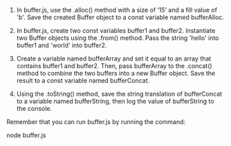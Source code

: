 1. In buffer.js, use the .alloc() method with a size of ‘15’ and a fill value of 'b'. Save the created Buffer object to a const variable named bufferAlloc.

2. In buffer.js, create two const variables buffer1 and buffer2. Instantiate two Buffer objects using the .from() method. Pass the string 'hello' into buffer1 and 'world' into buffer2.

3. Create a variable named bufferArray and set it equal to an array that contains buffer1 and buffer2. Then, pass bufferArray to the .concat() method to combine the two buffers into a new Buffer object. Save the result to a const variable named bufferConcat.

4. Using the .toString() method, save the string translation of bufferConcat to a variable named bufferString, then log the value of bufferString to the console.

Remember that you can run buffer.js by running the command:

node buffer.js